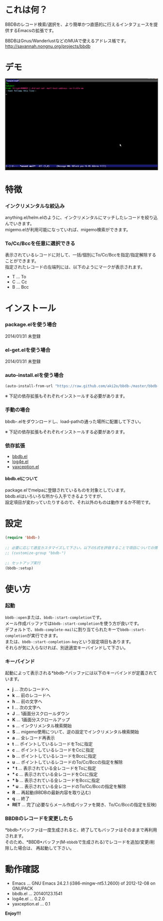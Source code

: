 これは何？
==========

BBDBのレコード検索/選択を、より簡単かつ直感的に行えるインタフェースを提供するEmacsの拡張です。  

BBDBはGnus/WanderlustなどのMUAで使えるアドレス帳です。  
http://savannah.nongnu.org/projects/bbdb


デモ
====

![demo](image/demo.gif)


特徴
====

### インクリメンタルな絞込み

anything.el/helm.elのように、インクリメンタルにマッチしたレコードを絞り込んでいきます。  
migemo.elが利用可能になっていれば、migemo検索ができます。  

### To/Cc/Bccを任意に選択できる

表示されているレコードに対して、一括/個別にTo/Cc/Bccを指定/指定解除することができます。  
指定されたレコードの左端列には、以下のようにマークが表示されます。  

* T ... To
* C ... Cc
* B ... Bcc


インストール
============

### package.elを使う場合

2014/01/31 未登録  

### el-get.elを使う場合

2014/01/31 未登録  

### auto-install.elを使う場合

```lisp
(auto-install-from-url "https://raw.github.com/aki2o/bbdb-/master/bbdb-.el")
```

※ 下記の依存拡張もそれぞれインストールする必要があります。  

### 手動の場合

bbdb-.elをダウンロードし、load-pathの通った場所に配置して下さい。  

※ 下記の依存拡張もそれぞれインストールする必要があります。  

### 依存拡張

* [bbdb.el](http://savannah.nongnu.org/projects/bbdb)
* [log4e.el](https://github.com/aki2o/log4e)
* [yaxception.el](https://github.com/aki2o/yaxception)

#### bbdb.elについて

package.elでmelpaに登録されているものを対象としています。  
bbdb.elはいろいろな所から入手できるようですが、  
設定項目が変わっていたりするので、それ以外のものは動作するか不明です。  


設定
====

```lisp
(require 'bbdb-)

;; 必要に応じて適宜カスタマイズして下さい。以下のS式を評価することで項目についての情報が得られます。
;; (customize-group "bbdb-")

;; セットアップ実行
(bbdb-:setup)
```


使い方
======

### 起動

`bbdb-:open`または、`bbdb-:start-completion`です。  
メール作成バッファでは`bbdb-:start-completion`を使う方が良いです。  
デフォルトで、`bbdb-complete-mail`に割り当てられたキーで`bbdb-:start-completion`が実行できます。  
または、`bbdb-:start-completion-key`という設定項目もあります。  
それらが気に入らなければ、別途適宜キーバインドして下さい。  

### キーバインド

起動によって表示される\*bbdb-\*バッファには以下のキーバインドが定義されています。  

* **j** ... 次のレコードへ
* **k** ... 前のレコードへ
* **h** ... 前の文字へ
* **l** ... 次の文字へ
* **J** ... 1画面分スクロールダウン
* **K** ... 1画面分スクロールアップ
* **s** ... インクリメンタル検索開始
* **S** ... migemo使用について、逆の設定でインクリメンタル検索開始
* **a** ... 全レコード再表示
* **t** ... ポイントしているレコードをToに指定
* **c** ... ポイントしているレコードをCcに指定
* **b** ... ポイントしているレコードをBccに指定
* **u** ... ポイントしているレコードのTo/Cc/Bccの指定を解除
* __\* t__ ... 表示されている全レコードをToに指定
* __\* c__ ... 表示されている全レコードをCcに指定
* __\* b__ ... 表示されている全レコードをBccに指定
* __\* u__ ... 表示されている全レコードのTo/Cc/Bccの指定を解除
* **R** ... 再起動(BBDBの最新内容を取り込む)
* **q** ... 終了
* **RET** ... 完了(必要ならメール作成バッファを開き、To/Cc/Bccの指定を反映)

### BBDBのレコードを変更したら

\*bbdb-\*バッファは一度生成されると、終了してもバッファはそのままで再利用されます。  
そのため、\*BBDB\*バッファ(M-x`bbdb`で生成される)でレコードを追加/変更/削除した場合は、
再起動して下さい。


動作確認
========

* Emacs ... GNU Emacs 24.2.1 (i386-mingw-nt5.1.2600) of 2012-12-08 on GNUPACK
* bbdb.el ... 20140123.1541
* log4e.el ... 0.2.0
* yaxception.el ... 0.1


**Enjoy!!!**

